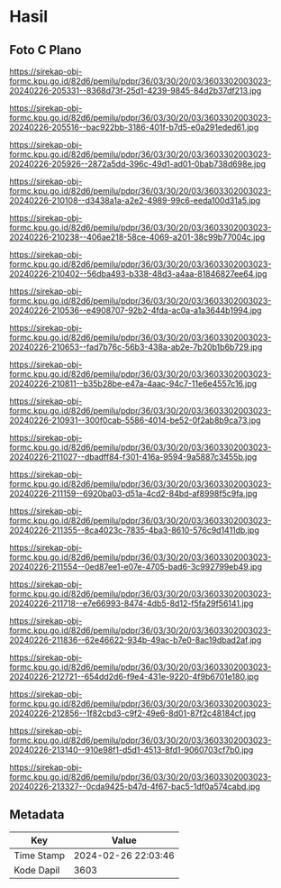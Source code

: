 # Hasil

## Foto C Plano

https://sirekap-obj-formc.kpu.go.id/82d6/pemilu/pdpr/36/03/30/20/03/3603302003023-20240226-205331--8368d73f-25d1-4239-9845-84d2b37df213.jpg

https://sirekap-obj-formc.kpu.go.id/82d6/pemilu/pdpr/36/03/30/20/03/3603302003023-20240226-205516--bac922bb-3186-401f-b7d5-e0a291eded61.jpg

https://sirekap-obj-formc.kpu.go.id/82d6/pemilu/pdpr/36/03/30/20/03/3603302003023-20240226-205926--2872a5dd-396c-49d1-ad01-0bab738d698e.jpg

https://sirekap-obj-formc.kpu.go.id/82d6/pemilu/pdpr/36/03/30/20/03/3603302003023-20240226-210108--d3438a1a-a2e2-4989-99c6-eeda100d31a5.jpg

https://sirekap-obj-formc.kpu.go.id/82d6/pemilu/pdpr/36/03/30/20/03/3603302003023-20240226-210238--406ae218-58ce-4069-a201-38c99b77004c.jpg

https://sirekap-obj-formc.kpu.go.id/82d6/pemilu/pdpr/36/03/30/20/03/3603302003023-20240226-210402--56dba493-b338-48d3-a4aa-81846827ee64.jpg

https://sirekap-obj-formc.kpu.go.id/82d6/pemilu/pdpr/36/03/30/20/03/3603302003023-20240226-210536--e4908707-92b2-4fda-ac0a-a1a3644b1994.jpg

https://sirekap-obj-formc.kpu.go.id/82d6/pemilu/pdpr/36/03/30/20/03/3603302003023-20240226-210653--fad7b76c-56b3-438a-ab2e-7b20b1b6b729.jpg

https://sirekap-obj-formc.kpu.go.id/82d6/pemilu/pdpr/36/03/30/20/03/3603302003023-20240226-210811--b35b28be-e47a-4aac-94c7-11e6e4557c16.jpg

https://sirekap-obj-formc.kpu.go.id/82d6/pemilu/pdpr/36/03/30/20/03/3603302003023-20240226-210931--300f0cab-5586-4014-be52-0f2ab8b9ca73.jpg

https://sirekap-obj-formc.kpu.go.id/82d6/pemilu/pdpr/36/03/30/20/03/3603302003023-20240226-211027--dbadff84-f301-416a-9594-9a5887c3455b.jpg

https://sirekap-obj-formc.kpu.go.id/82d6/pemilu/pdpr/36/03/30/20/03/3603302003023-20240226-211159--6920ba03-d51a-4cd2-84bd-af8998f5c9fa.jpg

https://sirekap-obj-formc.kpu.go.id/82d6/pemilu/pdpr/36/03/30/20/03/3603302003023-20240226-211355--8ca4023c-7835-4ba3-8610-576c9d1411db.jpg

https://sirekap-obj-formc.kpu.go.id/82d6/pemilu/pdpr/36/03/30/20/03/3603302003023-20240226-211554--0ed87ee1-e07e-4705-bad6-3c992799eb49.jpg

https://sirekap-obj-formc.kpu.go.id/82d6/pemilu/pdpr/36/03/30/20/03/3603302003023-20240226-211718--e7e66993-8474-4db5-8d12-f5fa29f56141.jpg

https://sirekap-obj-formc.kpu.go.id/82d6/pemilu/pdpr/36/03/30/20/03/3603302003023-20240226-211836--62e46622-934b-49ac-b7e0-8ac19dbad2af.jpg

https://sirekap-obj-formc.kpu.go.id/82d6/pemilu/pdpr/36/03/30/20/03/3603302003023-20240226-212721--654dd2d6-f9e4-431e-9220-4f9b6701e180.jpg

https://sirekap-obj-formc.kpu.go.id/82d6/pemilu/pdpr/36/03/30/20/03/3603302003023-20240226-212856--1f82cbd3-c9f2-49e6-8d01-87f2c48184cf.jpg

https://sirekap-obj-formc.kpu.go.id/82d6/pemilu/pdpr/36/03/30/20/03/3603302003023-20240226-213140--910e98f1-d5d1-4513-8fd1-9060703cf7b0.jpg

https://sirekap-obj-formc.kpu.go.id/82d6/pemilu/pdpr/36/03/30/20/03/3603302003023-20240226-213327--0cda9425-b47d-4f67-bac5-1df0a574cabd.jpg


## Metadata

| Key        | Value               |
| ---------- | ------------------- |
| Time Stamp | 2024-02-26 22:03:46 |
| Kode Dapil | 3603                |



